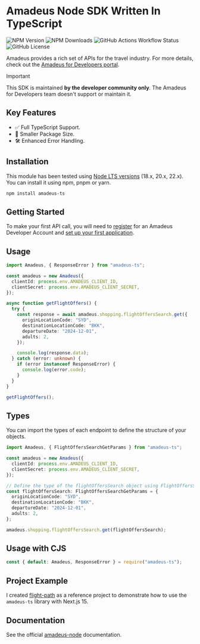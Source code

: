 # Amadeus Node SDK Written In TypeScript

![NPM Version](https://img.shields.io/npm/v/amadeus-ts)
![NPM Downloads](https://img.shields.io/npm/dm/amadeus-ts)
![GitHub Actions Workflow Status](https://img.shields.io/github/actions/workflow/status/darseen/amadeus-ts/build.yml)
![GitHub License](https://img.shields.io/github/license/darseen/amadeus-ts)

Amadeus provides a rich set of APIs for the travel industry. For more details, check out the [Amadeus for Developers portal](https://developers.amadeus.com).

> [!IMPORTANT]  
> This SDK is maintained **by the developer community only**. The Amadeus for Developers team doesn't support or maintain it.

## Key Features

- ✅ Full TypeScript Support.
- 🚀 Smaller Package Size.
- 🛠️ Enhanced Error Handling.

## Installation

This module has been tested using [Node LTS versions](https://nodejs.org/en/about/releases/) (18.x, 20.x, 22.x). You can install it using npm, pnpm or yarn.

```sh
npm install amadeus-ts
```

## Getting Started

To make your first API call, you will need to [register](https://developers.amadeus.com/register) for an Amadeus Developer Account and [set up your first application](https://developers.amadeus.com/my-apps).

## Usage

```ts
import Amadeus, { ResponseError } from "amadeus-ts";

const amadeus = new Amadeus({
  clientId: process.env.AMADEUS_CLIENT_ID,
  clientSecret: process.env.AMADEUS_CLIENT_SECRET,
});

async function getFlightOffers() {
  try {
    const response = await amadeus.shopping.flightOffersSearch.get({
      originLocationCode: "SYD",
      destinationLocationCode: "BKK",
      departureDate: "2024-12-01",
      adults: 2,
    });

    console.log(response.data);
  } catch (error: unknown) {
    if (error instanceof ResponseError) {
      console.log(error.code);
    }
  }
}

getFlightOffers();
```

## Types

You can import the types of each endpoint to define the structure of your objects.

```ts
import Amadeus, { FlightOffersSearchGetParams } from "amadeus-ts";

const amadeus = new Amadeus({
  clientId: process.env.AMADEUS_CLIENT_ID,
  clientSecret: process.env.AMADEUS_CLIENT_SECRET,
});

// Define the type of the flightOffersSearch object using FlightOffersSearchGetParams
const flightOffersSearch: FlightOffersSearchGetParams = {
  originLocationCode: "SYD",
  destinationLocationCode: "BKK",
  departureDate: "2024-12-01",
  adults: 2,
};

amadeus.shopping.flightOffersSearch.get(flightOffersSearch);
```

## Usage with CJS

```js
const { default: Amadeus, ResponseError } = require("amadeus-ts");
```

## Project Example

I created [flight-path](https://github.com/darseen/flight-path) as a reference project to demonstrate how to use the `amadeus-ts` library with Next.js 15.

## Documentation

See the official [amadeus-node](https://amadeus4dev.github.io/amadeus-node/) documentation.
